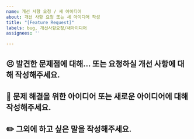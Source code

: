 ```yaml
---
name: 개선 사항 요청 / 새 아이디어
about: 개선 사항 요청 또는 새 아이디어 작성
title: "[Feature Request]"
labels: bug, 개선사항요청/새아이디어
assignees: ''

---
```


## 😣 발견한 문제점에 대해... 또는 요청하실 개선 사항에 대해 작성해주세요.

## 🌟 문제 해결을 위한 아이디어 또는 새로운 아이디어에 대해 작성해주세요.

## ✏️ 그외에 하고 싶은 말을 작성해주세요.
